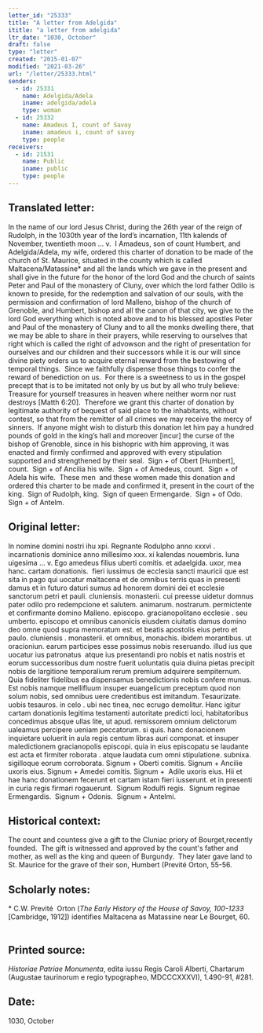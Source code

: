 ```yaml
---
letter_id: "25333"
title: "A letter from Adelgida"
ititle: "a letter from adelgida"
ltr_date: "1030, October"
draft: false
type: "letter"
created: "2015-01-07"
modified: "2021-03-26"
url: "/letter/25333.html"
senders:
  - id: 25331
    name: Adelgida/Adela
    iname: adelgida/adela
    type: woman
  - id: 25332
    name: Amadeus I, count of Savoy 
    iname: amadeus i, count of savoy 
    type: people
receivers:
  - id: 21531
    name: Public
    iname: public
    type: people
---
```

<h2> Translated letter:</h2><p>In the name of our lord Jesus Christ, during the 26th year of the reign of Rudolph, in the 1030th year of the lord’s incarnation, 11th kalends of November, twentieth moon ... v.&nbsp; I Amadeus, son of count Humbert, and Adelgida/Adela, my wife, ordered this charter of donation to be made of the church of St. Maurice, situated in the county which is called Maltacena/Matassine* and all the lands which we gave in the present and shall give in the future for the honor of the lord God and the church of saints Peter and Paul of the monastery of Cluny, over which the lord father Odilo is known to preside, for the redemption and salvation of our souls, with the permission and confirmation of lord Malleno, bishop of the church of Grenoble, and Humbert, bishop and all the canon of that city, we give to the lord God everything which is noted above and to his blessed apostles Peter and Paul of the monastery of Cluny and to all the monks dwelling there, that we may be able to share in their prayers, while reserving to ourselves that right which is called the right of advowson and the right of presentation for ourselves and our children and their successors while it is our will since divine piety orders us to acquire eternal reward from the bestowing of temporal things.&nbsp; Since we faithfully dispense those things to confer the reward of benediction on us.&nbsp; For there is a sweetness to us in the gospel precept that is to be imitated not only by us but by all who truly believe:&nbsp; Treasure for yourself treasures in heaven where neither worm nor rust destroys [Matth 6:20].&nbsp; Therefore we grant this charter of donation by legitimate authority of bequest of said place to the inhabitants, without contest, so that from the remitter of all crimes we may receive the mercy of sinners.&nbsp; If anyone might wish to disturb this donation let him pay a hundred pounds of gold in the king’s hall and moreover [incur] the curse of the bishop of Grenoble, since in his bishopric with him approving, it was enacted and firmly confirmed and approved with every stipulation supported and strengthened by their seal.&nbsp; Sign + of Obert [Humbert], count.&nbsp; Sign + of Ancilia his wife.&nbsp; Sign + of Amedeus, count.&nbsp; Sign + of Adela his wife.&nbsp; These men&nbsp; and these women made this donation and ordered this charter to be made and confirmed it, present in the court of the king.&nbsp; Sign of Rudolph, king.&nbsp; Sign of queen Ermengarde.&nbsp; Sign + of Odo.&nbsp; Sign + of Antelm.&nbsp;</p><h2 class="mt-4"> Original letter:</h2><p>In nomine domini nostri ihu xpi. Regnante Rodulpho anno xxxvi . incarnationis dominice anno millesimo xxx. xi kalendas nouembris. luna uigesima ... v. Ego amedeus filius uberti comitis. et adaelgida. uxor, mea hanc. cartam donationis. &nbsp;fieri iussimus de ecclesia sancti mauricii que est&nbsp; sita in pago qui uocatur maltacena et de omnibus terris quas in presenti damus et in futuro daturi sumus ad honorem domini dei et ecclesie sanctorum petri et pauli. cluniensis. monasterii. cui preesse uidetur domnus pater odilo pro redempcione et salutem. animarum. nostrarum. permictente&nbsp; et confirmante domino Malleno. episcopo. gracianopolitano ecclesie . seu umberto. episcopo et omnibus canonicis eiusdem ciuitatis damus domino deo omne quod supra memoratum est. et beatis apostolis eius petro et paulo. cluniensis . monasterii. et omnibus, monachis. ibidem morantibus. ut oracioniun. earum participes esse possimus nobis reseruando. illud ius que uocatur ius patronatus&nbsp; atque ius presentandi pro nobis et natis nostris et eorum successoribus dum nostre fuerit uoluntatis quia diuina pietas precipit nobis de largitione temporalium rerum premium adquirere sempiternum. Quia fideliter fidelibus ea dispensamus benedictionis nobis confere munus. Est nobis namque mellifluum insuper euangelicum preceptum quod non solum nobis, sed omnibus uere credentibus est imitandum. Tesaurizate. uobis tesauros. in celo . ubi nec tinea, nec ecrugo demolitur. Hanc igitur cartam donationis legitima testamenti autoritate predicti loci, habitatoribus concedimus absque ullas lite, ut apud. remissorem omnium delictorum ualeamus percipere ueniam peccatorum. si quis. hanc donacionem inquietare uoluerit in aula regis centum libras auri componat. et insuper maledictionem gracianopolis episcopi. quia in eius episcopatu se laudante est acta et firmiter roborata . atque laudata cum omni stipulatione. subnixa. sigilloque eorum corroborata. Signum + Oberti comitis. Signum + Ancilie uxoris eius. Signum + Amedei comitis. Signum +&nbsp; Adile uxoris eius. Hii et hae hanc donationem fecerunt et cartam istam fieri iusserunt. et in presenti in curia regis firmari rogauerunt.&nbsp; Signum Rodulfi regis.&nbsp; Signum reginae Ermengardis.&nbsp; Signum + Odonis.&nbsp; Signum + Antelmi.</p><h2 class="mt-4"> Historical context:</h2><p>The count and countess give a gift to the Cluniac priory of Bourget,recently founded. &nbsp;The gift is witnessed and approved by the count's father and mother, as well as the king and queen of Burgundy. &nbsp;They later gave land to St. Maurice for the grave of their son, Humbert (Previté Orton, 55-56.</p><h2 class="mt-4"> Scholarly notes:</h2><p>* C.W. Previté&nbsp;&nbsp;Orton (<em>The Early History of the House of Savoy, 100-1233</em> [Cambridge, 1912]) identifies Maltacena as Matassine near Le Bourget, 60. &nbsp; &nbsp;</p><h2 class="mt-4"> Printed source:</h2><p><i>Historiae Patriae Monumenta</i>, edita iussu Regis Caroli Alberti, Chartarum (Augustae taurinorum e regio typographeo, MDCCCXXXVI), 1.490-91, #281.</p><h2 class="mt-4"> Date:</h2>1030, October